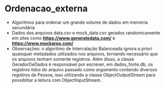 # Ordenacao_externa
* Algoritmos para ordenar um grande volume de dados em memória secundária
* Dados dos arquivos data.csv e mock_data.csv gerados randomicamente em sites como __https://www.generatedata.com/__ e __https://www.mockaroo.com/__
* Observações: o algoritmo de Intercalação Balanceada ignora a priori quaisquer metadados utilizados nos arquivos, tornando necessário que os arquivos tenham somente registros. Além disso, a classe GeradorDeDados é responsável por escrever, em dados_fonte.db, os registros lidos do arquivo passado como argumento contendo diversos registros de Pessoa, isso utilizando a classe ObjectOutputStream para possiblitar a leitura com ObjectInputStream.
